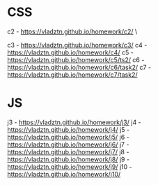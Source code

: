 # CSS
c2  - https://vladztn.github.io/homework/c2/ \

c3 - https://vladztn.github.io/homework/c3/
c4 - https://vladztn.github.io/homework/c4/
c5 - https://vladztn.github.io/homework/c5/ts2/
c6 - https://vladztn.github.io/homework/c6/task2/
c7 - https://vladztn.github.io/homework/c7/task2/

# JS
j3 - https://vladztn.github.io/homework/j3/
j4 - https://vladztn.github.io/homework/j4/
j5 - https://vladztn.github.io/homework/j5/
j6 - https://vladztn.github.io/homework/j6/
j7 - https://vladztn.github.io/homework/j7/
j8 - https://vladztn.github.io/homework/j8/
j9 - https://vladztn.github.io/homework/j9/
j10 - https://vladztn.github.io/homework/j10/
